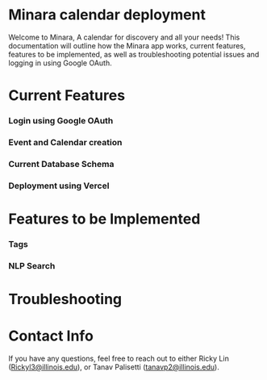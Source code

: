 # Minara calendar deployment

Welcome to Minara, A calendar for discovery and all your needs! This documentation will outline how the Minara app works, current features, features to be implemented, as well as troubleshooting potential issues and logging in using Google OAuth.

# Current Features

### Login using Google OAuth

### Event and Calendar creation

### Current Database Schema

### Deployment using Vercel

# Features to be Implemented

### Tags

### NLP Search

# Troubleshooting


# Contact Info
If you have any questions, feel free to reach out to either Ricky Lin (Rickyl3@illinois.edu), or Tanav Palisetti (tanavp2@illinois.edu).

